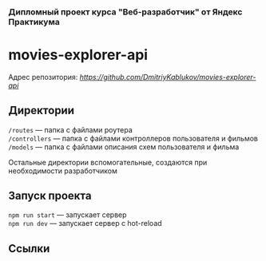 ### Дипломный проект курса "Веб-разработчик" от Яндекс Практикума ### 
# movies-explorer-api

Адрес репозитория: *https://github.com/DmitriyKablukov/movies-explorer-api*

## Директории

`/routes` — папка с файлами роутера  
`/controllers` — папка с файлами контроллеров пользователя и фильмов   
`/models` — папка с файлами описания схем пользователя и фильма  
  
Остальные директории вспомогательные, создаются при необходимости разработчиком

## Запуск проекта

`npm run start` — запускает сервер   
`npm run dev` — запускает сервер с hot-reload

## Ссылки

<!-- IP 51.250.16.232

Backend https://api.movielife.nomoredomainsrocks.ru -->
